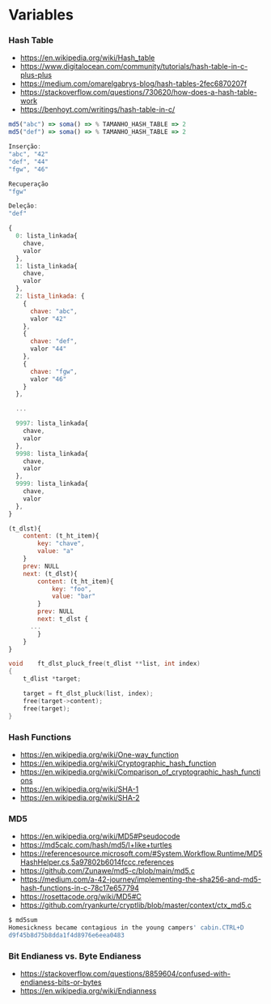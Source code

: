 # Variables

### Hash Table

- https://en.wikipedia.org/wiki/Hash_table
- https://www.digitalocean.com/community/tutorials/hash-table-in-c-plus-plus
- https://medium.com/omarelgabrys-blog/hash-tables-2fec6870207f
- https://stackoverflow.com/questions/730620/how-does-a-hash-table-work
- https://benhoyt.com/writings/hash-table-in-c/

```js
md5("abc") => soma() => % TAMANHO_HASH_TABLE => 2
md5("def") => soma() => % TAMANHO_HASH_TABLE => 2

Inserção:
"abc", "42"
"def", "44"
"fgw", "46"

Recuperação
"fgw"

Deleção:
"def"

{
  0: lista_linkada{
    chave,
    valor
  },
  1: lista_linkada{
    chave,
    valor
  },
  2: lista_linkada: {
    {
      chave: "abc",
      valor "42"
    },
    {
      chave: "def",
      valor "44"
    },
    {
      chave: "fgw",
      valor "46"
    }
  },

  ...

  9997: lista_linkada{
    chave,
    valor
  },
  9998: lista_linkada{
    chave,
    valor
  },
  9999: lista_linkada{
    chave,
    valor
  },
}
```

```js
(t_dlst){
	content: (t_ht_item){
		key: "chave",
		value: "a"
	}
	prev: NULL
	next: (t_dlst){
		content: (t_ht_item){
			key: "foo",
			value: "bar"
		}
		prev: NULL
		next: t_dlst {
      ...
		}
	}
}
```

```c
void	ft_dlst_pluck_free(t_dlist **list, int index)
{
	t_dlist	*target;

	target = ft_dlst_pluck(list, index);
	free(target->content);
	free(target);
}
```

### Hash Functions

- https://en.wikipedia.org/wiki/One-way_function
- https://en.wikipedia.org/wiki/Cryptographic_hash_function
- https://en.wikipedia.org/wiki/Comparison_of_cryptographic_hash_functions
- https://en.wikipedia.org/wiki/SHA-1
- https://en.wikipedia.org/wiki/SHA-2

### MD5

- https://en.wikipedia.org/wiki/MD5#Pseudocode
- https://md5calc.com/hash/md5/I+like+turtles
- https://referencesource.microsoft.com/#System.Workflow.Runtime/MD5HashHelper.cs,5a97802b6014fccc,references
- https://github.com/Zunawe/md5-c/blob/main/md5.c
- https://medium.com/a-42-journey/implementing-the-sha256-and-md5-hash-functions-in-c-78c17e657794
- https://rosettacode.org/wiki/MD5#C
- https://github.com/ryankurte/cryptlib/blob/master/context/ctx_md5.c

```bash
$ md5sum
Homesickness became contagious in the young campers' cabin.CTRL+D
d9f45b8d75b8dda1f4d8976e6eea0483
```

### Bit Endianess vs. Byte Endianess

- https://stackoverflow.com/questions/8859604/confused-with-endianess-bits-or-bytes
- https://en.wikipedia.org/wiki/Endianness
